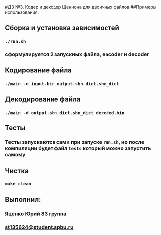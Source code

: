 #ДЗ №3. Кодер и декодер Шеннона для двоичных файлов
##Примеры использования:

## Сборка и установка зависимостей
### `./run.sh`
### сформулируется 2 запускных файла, encoder и decoder

## Кодирование файла
### `./main -e input.bin output.shn dict.shn_dict`

## Декодирование файла
### `./main -d output.shn dict.shn_dict decoded.bin`

## Тесты
### Тесты запускаются сами при запуске `run.sh`, но после компиляции будет файл `tests` который можно запустить самому

## Чистка
### `make clean`

## Выполнил:
### Яценко Юрий 83 группа
### st135624@student.spbu.ru